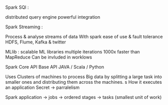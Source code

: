 Spark SQl : 

distributed query engine
powerful integration

Spark Streaming :

Process & analyse streams of data
With spark ease of use & fault tolerance
HDFS, Flume, Kafka & twitter

MLlib :
scalable ML libraries
multiple iterations
1000x faster than MapReduce
Can be invluded in worklows


Spark Core API
Base API
JAVA / Scala / Python

Uses Clusters of machines to process Big data by splitting a large task into 
smaller ones and distributing them across the machines.
s
How it executes an application
Secret -> parralelism 

Spark application -> jobs -> ordered stages -> tasks (smallest unit of work)




